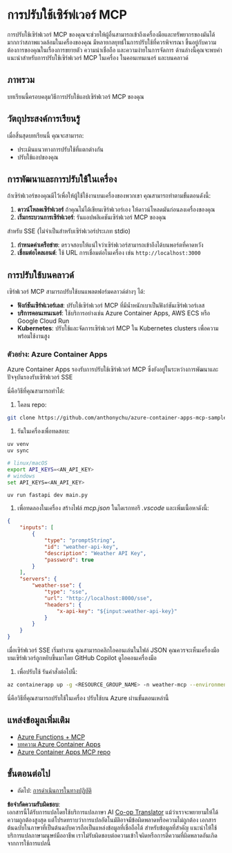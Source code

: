 <!--
CO_OP_TRANSLATOR_METADATA:
{
  "original_hash": "7816cc28f7ab9a54e31f9246429ffcd9",
  "translation_date": "2025-05-17T12:52:53+00:00",
  "source_file": "03-GettingStarted/08-deployment/README.md",
  "language_code": "th"
}
-->
# การปรับใช้เซิร์ฟเวอร์ MCP

การปรับใช้เซิร์ฟเวอร์ MCP ของคุณจะช่วยให้ผู้อื่นสามารถเข้าถึงเครื่องมือและทรัพยากรของมันได้มากกว่าสภาพแวดล้อมในเครื่องของคุณ มีหลายกลยุทธ์ในการปรับใช้ที่ควรพิจารณา ขึ้นอยู่กับความต้องการของคุณในเรื่องการขยายตัว ความน่าเชื่อถือ และความง่ายในการจัดการ ด้านล่างนี้คุณจะพบคำแนะนำสำหรับการปรับใช้เซิร์ฟเวอร์ MCP ในเครื่อง ในคอนเทนเนอร์ และบนคลาวด์

## ภาพรวม

บทเรียนนี้ครอบคลุมวิธีการปรับใช้แอปเซิร์ฟเวอร์ MCP ของคุณ

## วัตถุประสงค์การเรียนรู้

เมื่อสิ้นสุดบทเรียนนี้ คุณจะสามารถ:

- ประเมินแนวทางการปรับใช้ที่แตกต่างกัน
- ปรับใช้แอปของคุณ

## การพัฒนาและการปรับใช้ในเครื่อง

ถ้าเซิร์ฟเวอร์ของคุณมีไว้เพื่อให้ผู้ใช้ใช้งานบนเครื่องของพวกเขา คุณสามารถทำตามขั้นตอนดังนี้:

1. **ดาวน์โหลดเซิร์ฟเวอร์** ถ้าคุณไม่ได้เขียนเซิร์ฟเวอร์เอง ให้ดาวน์โหลดมันก่อนลงเครื่องของคุณ
1. **เริ่มกระบวนการเซิร์ฟเวอร์**: รันแอปพลิเคชันเซิร์ฟเวอร์ MCP ของคุณ

สำหรับ SSE (ไม่จำเป็นสำหรับเซิร์ฟเวอร์ประเภท stdio)

1. **กำหนดค่าเครือข่าย**: ตรวจสอบให้แน่ใจว่าเซิร์ฟเวอร์สามารถเข้าถึงได้บนพอร์ตที่คาดหวัง
1. **เชื่อมต่อไคลเอนต์**: ใช้ URL การเชื่อมต่อในเครื่อง เช่น `http://localhost:3000`

## การปรับใช้บนคลาวด์

เซิร์ฟเวอร์ MCP สามารถปรับใช้บนแพลตฟอร์มคลาวด์ต่างๆ ได้:

- **ฟังก์ชันเซิร์ฟเวอร์เลส**: ปรับใช้เซิร์ฟเวอร์ MCP ที่มีน้ำหนักเบาเป็นฟังก์ชันเซิร์ฟเวอร์เลส
- **บริการคอนเทนเนอร์**: ใช้บริการอย่างเช่น Azure Container Apps, AWS ECS หรือ Google Cloud Run
- **Kubernetes**: ปรับใช้และจัดการเซิร์ฟเวอร์ MCP ใน Kubernetes clusters เพื่อความพร้อมใช้งานสูง

### ตัวอย่าง: Azure Container Apps

Azure Container Apps รองรับการปรับใช้เซิร์ฟเวอร์ MCP ซึ่งยังอยู่ในระหว่างการพัฒนาและปัจจุบันรองรับเซิร์ฟเวอร์ SSE

นี่คือวิธีที่คุณสามารถทำได้:

1. โคลน repo:

  ```sh
  git clone https://github.com/anthonychu/azure-container-apps-mcp-sample.git
  ```

1. รันในเครื่องเพื่อทดสอบ:

  ```sh
  uv venv
  uv sync

  # linux/macOS
  export API_KEYS=<AN_API_KEY>
  # windows
  set API_KEYS=<AN_API_KEY>

  uv run fastapi dev main.py
  ```

1. เพื่อทดลองในเครื่อง สร้างไฟล์ *mcp.json* ในไดเรกทอรี *.vscode* และเพิ่มเนื้อหาดังนี้:

  ```json
  {
      "inputs": [
          {
              "type": "promptString",
              "id": "weather-api-key",
              "description": "Weather API Key",
              "password": true
          }
      ],
      "servers": {
          "weather-sse": {
              "type": "sse",
              "url": "http://localhost:8000/sse",
              "headers": {
                  "x-api-key": "${input:weather-api-key}"
              }
          }
      }
  }
  ```

  เมื่อเซิร์ฟเวอร์ SSE เริ่มทำงาน คุณสามารถคลิกไอคอนเล่นในไฟล์ JSON คุณควรจะเห็นเครื่องมือบนเซิร์ฟเวอร์ถูกหยิบขึ้นมาโดย GitHub Copilot ดูไอคอนเครื่องมือ

1. เพื่อปรับใช้ รันคำสั่งต่อไปนี้:

  ```sh
  az containerapp up -g <RESOURCE_GROUP_NAME> -n weather-mcp --environment mcp -l westus --env-vars API_KEYS=<AN_API_KEY> --source .
  ```

นี่คือวิธีที่คุณสามารถปรับใช้ในเครื่อง ปรับใช้บน Azure ผ่านขั้นตอนเหล่านี้

## แหล่งข้อมูลเพิ่มเติม

- [Azure Functions + MCP](https://learn.microsoft.com/en-us/samples/azure-samples/remote-mcp-functions-dotnet/remote-mcp-functions-dotnet/)
- [บทความ Azure Container Apps](https://techcommunity.microsoft.com/blog/appsonazureblog/host-remote-mcp-servers-in-azure-container-apps/4403550)
- [Azure Container Apps MCP repo](https://github.com/anthonychu/azure-container-apps-mcp-sample)

## ขั้นตอนต่อไป

- ถัดไป: [การดำเนินการในทางปฏิบัติ](/04-PracticalImplementation/README.md)

**ข้อจำกัดความรับผิดชอบ**:  
เอกสารนี้ได้รับการแปลโดยใช้บริการแปลภาษา AI [Co-op Translator](https://github.com/Azure/co-op-translator) แม้ว่าเราจะพยายามให้ได้ความถูกต้องสูงสุด แต่โปรดทราบว่าการแปลอัตโนมัติอาจมีข้อผิดพลาดหรือความไม่ถูกต้อง เอกสารต้นฉบับในภาษาที่เป็นต้นฉบับควรถือเป็นแหล่งข้อมูลที่เชื่อถือได้ สำหรับข้อมูลที่สำคัญ แนะนำให้ใช้บริการแปลภาษามนุษย์มืออาชีพ เราไม่รับผิดชอบต่อความเข้าใจผิดหรือการตีความที่ผิดพลาดอันเกิดจากการใช้การแปลนี้